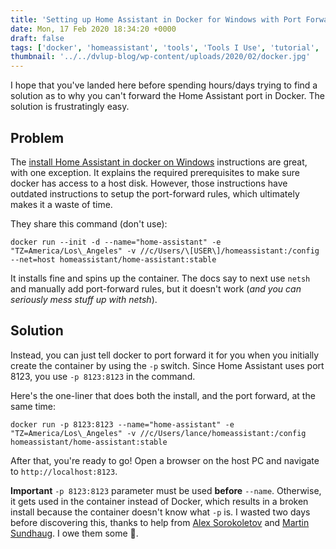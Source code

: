 ```yaml
---
title: 'Setting up Home Assistant in Docker for Windows with Port Forwarding Enabled'
date: Mon, 17 Feb 2020 18:34:20 +0000
draft: false
tags: ['docker', 'homeassistant', 'tools', 'Tools I Use', 'tutorial', 'windows10']
thumbnail: '../../dvlup-blog/wp-content/uploads/2020/02/docker.jpg'
---
```


I hope that you've landed here before spending hours/days trying to find a solution as to why you can't forward the Home Assistant port in Docker. The solution is frustratingly easy.

Problem
-------

The [install Home Assistant in docker on Windows](https://www.home-assistant.io/docs/installation/docker/#windows) instructions are great, with one exception. It explains the required prerequisites to make sure docker has access to a host disk. However, those instructions have outdated instructions to setup the port-forward rules, which ultimately makes it a waste of time.

They share this command (don't use):

```
docker run --init -d --name="home-assistant" -e "TZ=America/Los\_Angeles" -v //c/Users/\[USER\]/homeassistant:/config --net=host homeassistant/home-assistant:stable
```

It installs fine and spins up the container. The docs say to next use `netsh` and manually add port-forward rules, but it doesn't work (_and you can seriously mess stuff up with netsh_).

Solution
--------

Instead, you can just tell docker to port forward it for you when you initially create the container by using the `-p` switch. Since Home Assistant uses port 8123, you use `-p 8123:8123` in the command.

Here's the one-liner that does both the install, and the port forward, at the same time:

```
docker run -p 8123:8123 --name="home-assistant" -e "TZ=America/Los\_Angeles" -v //c/Users/lance/homeassistant:/config homeassistant/home-assistant:stable
```

After that, you're ready to go! Open a browser on the host PC and navigate to `http://localhost:8123`.

**Important** `-p 8123:8123` parameter must be used **before** `--name`. Otherwise, it gets used in the container instead of Docker, which results in a broken install because the container doesn't know what `-p` is. I wasted two days before discovering this, thanks to help from [Alex Sorokoletov](https://twitter.com/AlexSorokoletov?s=20) and [Martin Sundhaug](https://twitter.com/sundhaug92?s=20). I owe them some 🍻.